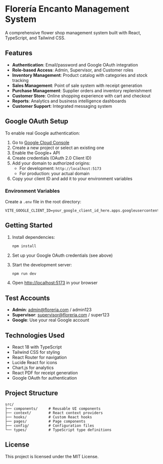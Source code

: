 # Florería Encanto Management System

A comprehensive flower shop management system built with React, TypeScript, and Tailwind CSS.

## Features

- **Authentication**: Email/password and Google OAuth integration
- **Role-based Access**: Admin, Supervisor, and Customer roles
- **Inventory Management**: Product catalog with categories and stock tracking
- **Sales Management**: Point of sale system with receipt generation
- **Purchase Management**: Supplier orders and inventory replenishment
- **Customer Store**: Online shopping experience with cart and checkout
- **Reports**: Analytics and business intelligence dashboards
- **Customer Support**: Integrated messaging system

## Google OAuth Setup

To enable real Google authentication:

1. Go to [Google Cloud Console](https://console.developers.google.com/)
2. Create a new project or select an existing one
3. Enable the Google+ API
4. Create credentials (OAuth 2.0 Client ID)
5. Add your domain to authorized origins:
   - For development: `http://localhost:5173`
   - For production: your actual domain
6. Copy your client ID and add it to your environment variables

### Environment Variables

Create a `.env` file in the root directory:

```env
VITE_GOOGLE_CLIENT_ID=your_google_client_id_here.apps.googleusercontent.com
```

## Getting Started

1. Install dependencies:
   ```bash
   npm install
   ```

2. Set up your Google OAuth credentials (see above)

3. Start the development server:
   ```bash
   npm run dev
   ```

4. Open [http://localhost:5173](http://localhost:5173) in your browser

## Test Accounts

- **Admin**: admin@floreria.com / admin123
- **Supervisor**: supervisor@floreria.com / super123
- **Google**: Use your real Google account

## Technologies Used

- React 18 with TypeScript
- Tailwind CSS for styling
- React Router for navigation
- Lucide React for icons
- Chart.js for analytics
- React PDF for receipt generation
- Google OAuth for authentication

## Project Structure

```
src/
├── components/     # Reusable UI components
├── context/        # React context providers
├── hooks/          # Custom React hooks
├── pages/          # Page components
├── config/         # Configuration files
└── types/          # TypeScript type definitions
```

## License

This project is licensed under the MIT License.